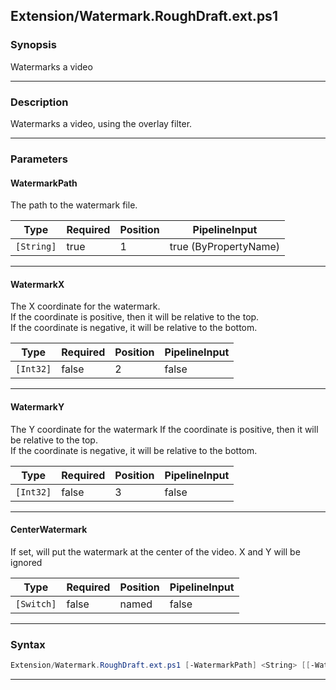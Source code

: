 
Extension/Watermark.RoughDraft.ext.ps1
--------------------------------------
### Synopsis
Watermarks a video

---
### Description

Watermarks a video, using the overlay filter.

---
### Parameters
#### **WatermarkPath**

The path to the watermark file.






|Type      |Required|Position|PipelineInput        |
|----------|--------|--------|---------------------|
|`[String]`|true    |1       |true (ByPropertyName)|



---
#### **WatermarkX**

The X coordinate for the watermark.  
If the coordinate is positive, then it will be relative to the top.  
If the coordinate is negative, it will be relative to the bottom.






|Type     |Required|Position|PipelineInput|
|---------|--------|--------|-------------|
|`[Int32]`|false   |2       |false        |



---
#### **WatermarkY**

The Y coordinate for the watermark
If the coordinate is positive, then it will be relative to the top.  
If the coordinate is negative, it will be relative to the bottom.






|Type     |Required|Position|PipelineInput|
|---------|--------|--------|-------------|
|`[Int32]`|false   |3       |false        |



---
#### **CenterWatermark**

If set, will put the watermark at the center of the video.  X and Y will be ignored






|Type      |Required|Position|PipelineInput|
|----------|--------|--------|-------------|
|`[Switch]`|false   |named   |false        |



---
### Syntax
```PowerShell
Extension/Watermark.RoughDraft.ext.ps1 [-WatermarkPath] <String> [[-WatermarkX] <Int32>] [[-WatermarkY] <Int32>] [-CenterWatermark] [<CommonParameters>]
```
---




